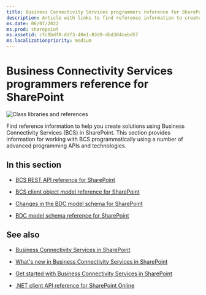 ```yaml
---
title: Business Connectivity Services programmers reference for SharePoint
description: Article with links to find reference information to create solutions using Business Connectivity Services (BCS) in SharePoint.
ms.date: 06/07/2022
ms.prod: sharepoint
ms.assetid: cfc9bdf8-ddf3-40e1-83d9-dbd304cebd57
ms.localizationpriority: medium
---
```



# Business Connectivity Services programmers reference for SharePoint

  
    
    
![Class libraries and references](../images/mod_icon_badge_reference.png)
  
    
    

  
    
    

  
    
    
Find reference information to help you create solutions using Business Connectivity Services (BCS) in SharePoint.
This section provides information for working with BCS programmatically using a number of advanced programming APIs and technologies.
  
    
    


## In this section


-  [BCS REST API reference for SharePoint](bcs-rest-api-reference-for-sharepoint.md)
    
  
-  [BCS client object model reference for SharePoint](bcs-client-object-model-reference-for-sharepoint.md)
    
  
-  [Changes in the BDC model schema for SharePoint](changes-in-the-bdc-model-schema-for-sharepoint.md)
    
  
-  [BDC model schema reference for SharePoint](bdc-model-schema-reference-for-sharepoint.md)
    
  

## See also


-  [Business Connectivity Services in SharePoint](business-connectivity-services-in-sharepoint.md)
    
  
-  [What's new in Business Connectivity Services in SharePoint](what-s-new-in-business-connectivity-services-in-sharepoint.md)
    
  
-  [Get started with Business Connectivity Services in SharePoint](get-started-with-business-connectivity-services-in-sharepoint.md)
    
  
-  [.NET client API reference for SharePoint Online](https://msdn.microsoft.com/library/88e5e1b9-eab2-4f3b-a3f2-75c96b86f1f4%28Office.15%29.aspx)
    
  

  
    
    


